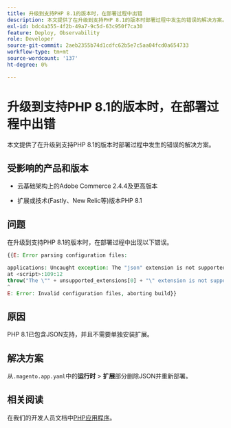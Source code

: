 ```yaml
---
title: 升级到支持PHP 8.1的版本时，在部署过程中出错
description: 本文提供了在升级到支持PHP 8.1的版本时部署过程中发生的错误的解决方案。
exl-id: bdc4a355-4f2b-49a7-9c5d-63c950f7ca30
feature: Deploy, Observability
role: Developer
source-git-commit: 2aeb2355b74d1cdfc62b5e7c5aa04fcd0a654733
workflow-type: tm+mt
source-wordcount: '137'
ht-degree: 0%

---
```


# 升级到支持PHP 8.1的版本时，在部署过程中出错

本文提供了在升级到支持PHP 8.1的版本时部署过程中发生的错误的解决方案。

## 受影响的产品和版本

* 云基础架构上的Adobe Commerce 2.4.4及更高版本

* 扩展或技术(Fastly、New Relic等)版本PHP 8.1

## 问题

在升级到支持PHP 8.1的版本时，在部署过程中出现以下错误。

```PHP
{{E: Error parsing configuration files:

applications: Uncaught exception: The "json" extension is not supported for php:8.1
at <script>:109:12
throw("The \"" + unsupported_extensions[0] + "\" extension is not supported for " + service.type);
^
E: Error: Invalid configuration files, aborting build}}
```

## 原因

PHP 8.1已包含JSON支持，并且不需要单独安装扩展。

## 解决方案

从`.magento.app.yaml`中的&#x200B;**运行时** > **扩展**&#x200B;部分删除JSON并重新部署。

## 相关阅读

在我们的开发人员文档中[PHP应用程序](https://experienceleague.adobe.com/en/docs/commerce-cloud-service/user-guide/configure/app/php-settings)。
